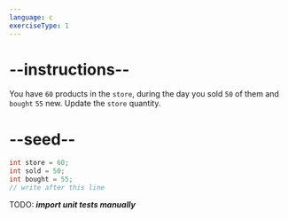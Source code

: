 ```yaml
---
language: c
exerciseType: 1
---
```


# --instructions--

You have `60` products in the `store`, during the day you sold `50` of them and `bought` `55` new.
Update the `store` quantity.

# --seed--

```c
int store = 60;
int sold = 50;
int bought = 55;
// write after this line
```

TODO: ___import unit tests manually___
